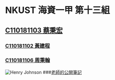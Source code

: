 # NKUST 海資一甲 第十三組
## [C110181103 蔡秉宏](https://github.com/iArthurTsai/NKUST_C110181103)
### [C110181102 黃建程](https://github.com/bigbettles/NKUST)
### [C110181106 周秉翰](https://github.com/C110181106/NKUST_C110181106)
![Henry Johnson](https://lh3.googleusercontent.com/a-/AOh14GheudomrFBwOGmKEEIn5VMQlH62-5o4wpp0AaZ35lQ=s96-c)
###[老師的公開筆記](https://hackmd.io/@johnsonsy)